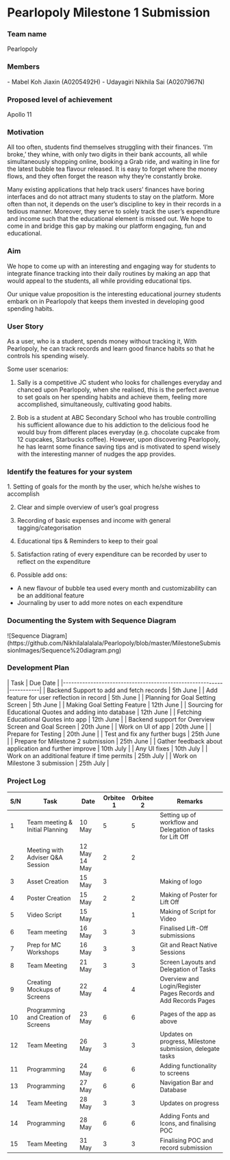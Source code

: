 <h1>Pearlopoly Milestone 1 Submission</h1>

<h3>Team name</h3>
Pearlopoly

<h3>Members</h3>
- Mabel Koh Jiaxin (A0205492H)
- Udayagiri Nikhila Sai (A0207967N)

<h3>Proposed level of achievement</h3>
Apollo 11

<h3>Motivation</h3>
All too often, students find themselves struggling with their finances. ‘I’m broke,’ they whine, with only two digits in their bank accounts, all while simultaneously shopping online, booking a Grab ride, and waiting in line for the latest bubble tea flavour released. It is easy to forget where the money flows, and they often forget the reason why they’re constantly broke.

<br />

Many existing applications that help track users’ finances have boring interfaces and do not attract many students to stay on the platform. More often than not, it depends on the user’s discipline to key in their records in a tedious manner. Moreover, they serve to solely track the user’s expenditure and income such that the educational element is missed out. We hope to come in and bridge this gap by making our platform engaging, fun and educational.

<h3>Aim</h3>
We hope to come up with an interesting and engaging way for students to integrate finance tracking into their daily routines by making an app that would appeal to the students, all while providing educational tips.

<br />

Our unique value proposition is the interesting educational journey students embark on in Pearlopoly that keeps them invested in developing good spending habits.

<h3>User Story</h3>
As a user, who is a student, spends money without tracking it, With Pearlopoly, he can track records and learn good finance habits so that he controls his spending wisely.

<br />

Some user scenarios:
1. Sally is a competitive JC student who looks for challenges everyday and chanced upon Pearlopoly, when she realised, this is the perfect avenue to set goals on her spending habits and achieve them, feeling more accomplished, simultaneously, cultivating good habits.

2. Bob is a student at ABC Secondary School who has trouble controlling his sufficient allowance due to his addiction to the delicious food he would buy from different places everyday (e.g. chocolate cupcake from 12 cupcakes, Starbucks coffee). However, upon discovering Pearlopoly, he has learnt some finance saving tips and is motivated to spend wisely with the interesting manner of nudges the app provides.

<h3>Identify the features for your system</h3>
1. Setting of goals for the month by the user, which he/she wishes to accomplish

2. Clear and simple overview of user’s goal progress

3. Recording of basic expenses and income with general tagging/categorisation

4. Educational tips & Reminders to keep to their goal

5. Satisfaction rating of every expenditure can be recorded by user to reflect on the expenditure

6. Possible add ons:
  - A new flavour of bubble tea used every month and customizability can be an additional feature
  - Journaling by user to add more notes on each expenditure


<h3>Documenting the System with Sequence Diagram</h3>
![Sequence Diagram](https://github.com/Nikhilalalalala/Pearlopoly/blob/master/MilestoneSubmissionImages/Sequence%20diagram.png)

	

<h3>Development Plan</h3>
| Task                                                     | Due Date  |
|----------------------------------------------------------|-----------|
| Backend Support to add and fetch records                 | 5th June  |
| Add feature for user reflection in record                | 5th June  |
| Planning for Goal Setting Screen                         | 5th June  |
| Making Goal Setting Feature                              | 12th June |
| Sourcing for Educational Quotes and adding into database | 12th June |
| Fetching Educational Quotes into app                     | 12th June |
| Backend support for Overview Screen and Goal Screen      | 20th June |
| Work on UI of app                                        | 20th June |
| Prepare for Testing                                      | 20th June |
| Test and fix any further bugs                            | 25th June |
| Prepare for Milestone 2 submission                       | 25th June |
| Gather feedback about application and further improve    | 10th July |
| Any UI fixes                                             | 10th July |
| Work on an additional feature if time permits            | 25th July |
| Work on Milestone 3 submission                           | 25th July |



<h3>Project Log</h3>


| S/N | Task                                | Date            | Orbitee 1 | Orbitee 2 | Remarks                                                          |
|-----|-------------------------------------|-----------------|-----------|-----------|------------------------------------------------------------------|
| 1   | Team meeting & Initial Planning     | 10 May          | 5         | 5         | Setting up of workflow and Delegation of tasks for Lift Off      |
| 2   | Meeting with Adviser Q&A Session    | 12 May  14 May  | 2         | 2         |                                                                  |
| 3   | Asset Creation                      | 15 May          | 3         |           | Making of logo                                                   |
| 4   | Poster Creation                     | 15 May          | 2         | 2         | Making of Poster for Lift Off                                    |
| 5   | Video Script                        | 15 May          |           | 1         | Making of Script for Video                                       |
| 6   | Team meeting                        | 16 May          | 3         | 3         | Finalised Lift-Off submissions                                   |
| 7   | Prep for MC Workshops               | 16 May          | 3         | 3         | Git and React Native Sessions                                    |
| 8   | Team Meeting                        | 21 May          | 3         | 3         | Screen Layouts and Delegation of Tasks                           |
| 9   | Creating Mockups of Screens         | 22 May          | 4         | 4         | Overview and Login/Register Pages Records and Add Records Pages  |
| 10  | Programming and Creation of Screens | 23 May          | 6         | 6         | Pages of the app as above                                        |
| 12  | Team Meeting                        | 26 May          | 3         | 3         | Updates on progress, Milestone submission, delegate tasks        |
| 11  | Programming                         | 24 May          | 6         | 6         | Adding functionality to screens                                  |
| 13  | Programming                         | 27 May          | 6         | 6         | Navigation Bar and Database                                      |
| 14  | Team Meeting                        | 28 May          | 3         | 3         | Updates on progress                                              |
| 14  | Programming                         | 28 May          | 6         | 6         | Adding Fonts and Icons, and finalising POC                       |
| 15  | Team Meeting                        | 31 May          | 3         | 3         | Finalising POC and record submission                             |

